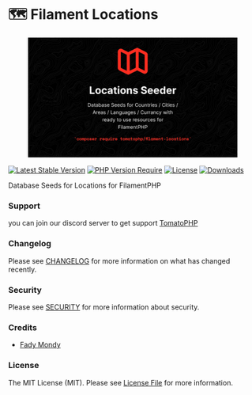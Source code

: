 # 🗺️ Filament Locations



<figure><img src="../../.gitbook/assets/3x1io-tomato-locations.jpg" alt=""><figcaption></figcaption></figure>

[![Latest Stable Version](https://camo.githubusercontent.com/2ea9d3038cdd6fe3a6c17bcc1d5e2a26946f795768e36a8f90d827033dcc958c/68747470733a2f2f706f7365722e707567782e6f72672f746f6d61746f7068702f66696c616d656e742d6c6f636174696f6e732f76657273696f6e2e737667)](https://packagist.org/packages/tomatophp/filament-locations) [![PHP Version Require](https://camo.githubusercontent.com/244aa539b1892c2533bd16341cf4a326e3b9ac82d40bf6590ada664d7f298643/687474703a2f2f706f7365722e707567782e6f72672f746f6d61746f7068702f66696c616d656e742d6c6f636174696f6e732f726571756972652f706870)](https://packagist.org/packages/tomatophp/filament-locations) [![License](https://camo.githubusercontent.com/686c714ca92d4a61d2f3c0adc1fb3f7ffbb452eb3f2eeb062ead714a4aa2b184/68747470733a2f2f706f7365722e707567782e6f72672f746f6d61746f7068702f66696c616d656e742d6c6f636174696f6e732f6c6963656e73652e737667)](https://packagist.org/packages/tomatophp/filament-locations) [![Downloads](https://camo.githubusercontent.com/b4f2fc2e6c23a1f82d40a5fd22da41684e36f48b95a3deafe78bfcc5f4043b74/68747470733a2f2f706f7365722e707567782e6f72672f746f6d61746f7068702f66696c616d656e742d6c6f636174696f6e732f642f746f74616c2e737667)](https://packagist.org/packages/tomatophp/filament-locations)

Database Seeds for Locations for FilamentPHP

### Support

you can join our discord server to get support [TomatoPHP](https://discord.gg/Xqmt35Uh)

### Changelog

Please see [CHANGELOG](https://github.com/tomatophp/filament-locations/blob/master/CHANGELOG.md) for more information on what has changed recently.

### Security

Please see [SECURITY](https://github.com/tomatophp/filament-locations/blob/master/SECURITY.md) for more information about security.

### Credits

* [Fady Mondy](mailto:info@3x1.io)

### License

The MIT License (MIT). Please see [License File](https://github.com/tomatophp/filament-locations/blob/master/LICENSE.md) for more information.
